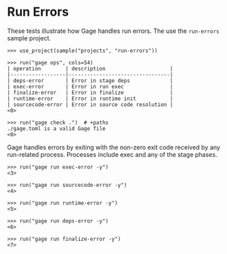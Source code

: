# Run Errors

These tests illustrate how Gage handles run errors. The use the
`run-errors` sample project.

    >>> use_project(sample("projects", "run-errors"))

    >>> run("gage ops", cols=54)
    | operation        | description                     |
    |------------------|---------------------------------|
    | deps-error       | Error in stage deps             |
    | exec-error       | Error in run exec               |
    | finalize-error   | Error in finalize               |
    | runtime-error    | Error in runtime init           |
    | sourcecode-error | Error in source code resolution |
    <0>

    >>> run("gage check .")  # +paths
    ./gage.toml is a valid Gage file
    <0>

Gage handles errors by exiting with the non-zero exit code received by
any run-related process. Processes include exec and any of the stage
phases.

    >>> run("gage run exec-error -y")
    <3>

    >>> run("gage run sourcecode-error -y")
    <4>

    >>> run("gage run runtime-error -y")
    <5>

    >>> run("gage run deps-error -y")
    <6>

    >>> run("gage run finalize-error -y")
    <7>
